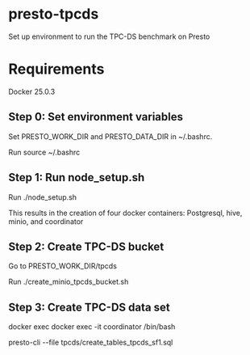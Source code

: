 # presto-tpcds
Set up environment to run the TPC-DS benchmark on Presto

# Requirements

Docker 25.0.3

## Step 0: Set environment variables

Set PRESTO_WORK_DIR and PRESTO_DATA_DIR in ~/.bashrc.

Run source ~/.bashrc

## Step 1: Run node_setup.sh

Run ./node_setup.sh

This results in the creation of four docker containers: Postgresql, hive, minio, and coordinator

## Step 2: Create TPC-DS bucket

Go to PRESTO_WORK_DIR/tpcds

Run ./create_minio_tpcds_bucket.sh

## Step 3: Create TPC-DS data set

docker exec docker exec -it coordinator /bin/bash

presto-cli --file tpcds/create_tables_tpcds_sf1.sql
